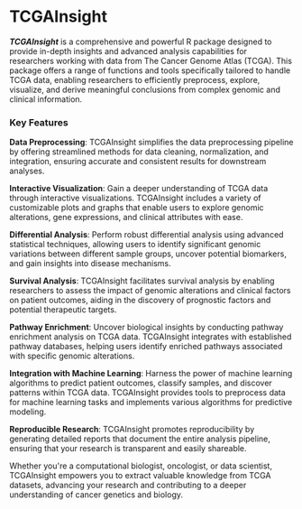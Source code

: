 # TCGAInsight

_**TCGAInsight**_ is a comprehensive and powerful R package designed to provide in-depth insights and advanced analysis capabilities for researchers working with data from The Cancer Genome Atlas (TCGA). This package offers a range of functions and tools specifically tailored to handle TCGA data, enabling researchers to efficiently preprocess, explore, visualize, and derive meaningful conclusions from complex genomic and clinical information.

### Key Features

**Data Preprocessing**: TCGAInsight simplifies the data preprocessing pipeline by offering streamlined methods for data cleaning, normalization, and integration, ensuring accurate and consistent results for downstream analyses.<br>

**Interactive Visualization**: Gain a deeper understanding of TCGA data through interactive visualizations. TCGAInsight includes a variety of customizable plots and graphs that enable users to explore genomic alterations, gene expressions, and clinical attributes with ease.

**Differential Analysis**: Perform robust differential analysis using advanced statistical techniques, allowing users to identify significant genomic variations between different sample groups, uncover potential biomarkers, and gain insights into disease mechanisms.

**Survival Analysis**: TCGAInsight facilitates survival analysis by enabling researchers to assess the impact of genomic alterations and clinical factors on patient outcomes, aiding in the discovery of prognostic factors and potential therapeutic targets.

**Pathway Enrichment**: Uncover biological insights by conducting pathway enrichment analysis on TCGA data. TCGAInsight integrates with established pathway databases, helping users identify enriched pathways associated with specific genomic alterations.

**Integration with Machine Learning**: Harness the power of machine learning algorithms to predict patient outcomes, classify samples, and discover patterns within TCGA data. TCGAInsight provides tools to preprocess data for machine learning tasks and implements various algorithms for predictive modeling.

**Reproducible Research**: TCGAInsight promotes reproducibility by generating detailed reports that document the entire analysis pipeline, ensuring that your research is transparent and easily shareable.

Whether you're a computational biologist, oncologist, or data scientist, TCGAInsight empowers you to extract valuable knowledge from TCGA datasets, advancing your research and contributing to a deeper understanding of cancer genetics and biology.
